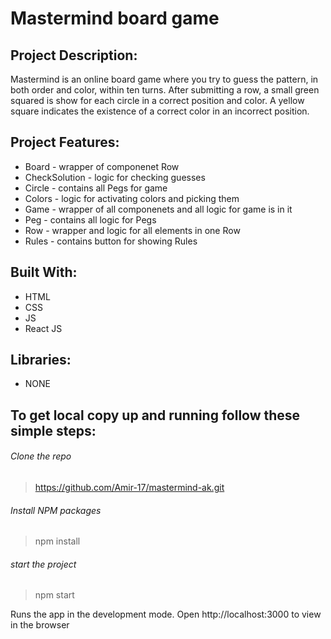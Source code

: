 # Mastermind board game

## Project Description:
  Mastermind is an online board game where you try to guess the pattern, in both order and color, within ten turns. After submitting a row, a small green squared is show for each circle in a correct position and color. A yellow square indicates the existence of a correct color in an incorrect position.

## Project Features:
 - Board - wrapper of componenet Row
 - CheckSolution - logic for checking guesses
 - Circle - contains all Pegs for game
 - Colors - logic for activating colors and picking them
 - Game - wrapper of all componenets and all logic for game is in it
 - Peg - contains all logic for Pegs
 - Row - wrapper and logic for all elements in one Row
 - Rules - contains button for showing Rules

## Built With:
 - HTML
 - CSS
 - JS
 - React JS

## Libraries:
  - NONE

## To get local copy up and running follow these simple steps:

###### Clone the repo

> https://github.com/Amir-17/mastermind-ak.git

###### Install NPM packages

> npm install

###### start the project

> npm start

Runs the app in the development mode.
Open http://localhost:3000 to view in the browser
